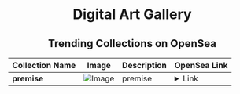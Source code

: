 <div align="center">

# Digital Art Gallery

## Trending Collections on OpenSea

| Collection Name                       | Image                                                                                     | Description                       | OpenSea Link                                                                                          |
|---------------------------------------|-------------------------------------------------------------------------------------------|-----------------------------------|--------------------------------------------------------------------------------------------------------|
| **premise** | ![Image](https://i.seadn.io/s/raw/files/19fb08213df595b5e48b7e0d05921aa8.png?w=500&auto=format?w=200&auto=format) | premise | <details><summary>Link</summary>[premise](https://opensea.io/collection/premise-2)</details> |

</div>
